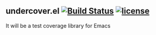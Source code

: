 ## undercover.el [![Build Status](https://travis-ci.org/sviridov/undercover.el.svg)](https://travis-ci.org/sviridov/undercover.el) [![license](http://img.shields.io/badge/license-MIT-brightgreen.svg)](https://github.com/sviridov/undercover.el/blob/master/LICENSE)

It will be a test coverage library for Emacs
